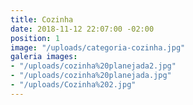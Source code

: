 ```yaml
---
title: Cozinha
date: 2018-11-12 22:07:00 -02:00
position: 1
image: "/uploads/categoria-cozinha.jpg"
galeria images:
- "/uploads/cozinha%20planejada2.jpg"
- "/uploads/cozinha%20planejada.jpg"
- "/uploads/Cozinha%202.jpg"
---
```


